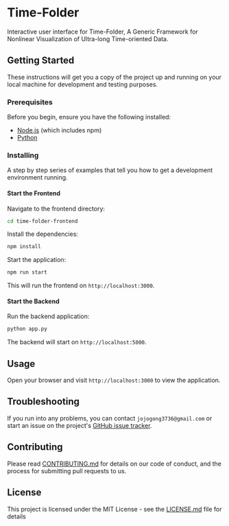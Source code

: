 # Time-Folder

Interactive user interface for Time-Folder, A Generic Framework for Nonlinear Visualization of Ultra-long Time-oriented Data.

## Getting Started

These instructions will get you a copy of the project up and running on your local machine for development and testing purposes.

### Prerequisites

Before you begin, ensure you have the following installed:
- [Node.js](https://nodejs.org/) (which includes npm)
- [Python](https://www.python.org/downloads/)

### Installing

A step by step series of examples that tell you how to get a development environment running.

#### Start the Frontend

Navigate to the frontend directory:

```bash
cd time-folder-frontend
```

Install the dependencies:

```bash
npm install
```

Start the application:

```bash
npm run start
```

This will run the frontend on `http://localhost:3000`.

#### Start the Backend

Run the backend application:

```bash
python app.py
```

The backend will start on `http://localhost:5000`.

## Usage

Open your browser and visit `http://localhost:3000` to view the application.

## Troubleshooting

If you run into any problems, you can contact `jojogong3736@gmail.com` or start an issue on the project's [GitHub issue tracker](<GitHub-issue-tracker-URL-here>).

## Contributing

Please read [CONTRIBUTING.md](CONTRIBUTING.md) for details on our code of conduct, and the process for submitting pull requests to us.

## License

This project is licensed under the MIT License - see the [LICENSE.md](LICENSE.md) file for details
